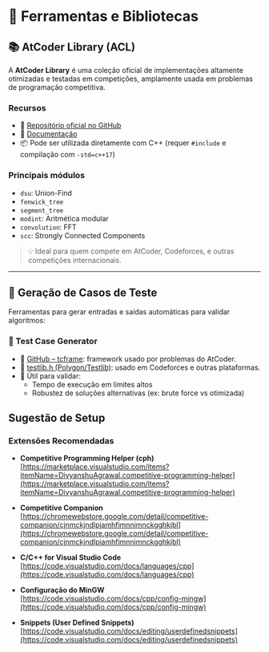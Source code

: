 # 🧰 Ferramentas e Bibliotecas

## 📚 AtCoder Library (ACL)

A **AtCoder Library** é uma coleção oficial de implementações altamente otimizadas e testadas em competições, amplamente usada em problemas de programação competitiva.

### Recursos

- 🔗 [Repositório oficial no GitHub](https://github.com/atcoder/ac-library)
- 📘 [Documentação](https://atcoder.github.io/ac-library/)
- 📦 Pode ser utilizada diretamente com C++ (requer `#include` e compilação com `-std=c++17`)

### Principais módulos

- `dsu`: Union-Find
- `fenwick_tree`
- `segment_tree`
- `modint`: Aritmética modular
- `convolution`: FFT
- `scc`: Strongly Connected Components

> 💡 Ideal para quem compete em AtCoder, Codeforces, e outras competições internacionais.

---

## 🧪 Geração de Casos de Teste

Ferramentas para gerar entradas e saídas automáticas para validar algoritmos:

### 🧱 Test Case Generator

- 🔗 [GitHub – tcframe](https://github.com/ia-toki/tcframe): framework usado por problemas do AtCoder.
- 🔗 [testlib.h (Polygon/Testlib)](https://codeforces.com/blog/entry/18426): usado em Codeforces e outras plataformas.
- 🔧 Útil para validar:
  - Tempo de execução em limites altos
  - Robustez de soluções alternativas (ex: brute force vs otimizada)



## Sugestão de Setup

### Extensões Recomendadas

- **Competitive Programming Helper (cph)**  
  [https://marketplace.visualstudio.com/items?itemName=DivyanshuAgrawal.competitive-programming-helper](https://marketplace.visualstudio.com/items?itemName=DivyanshuAgrawal.competitive-programming-helper)

- **Competitive Companion**  
  [https://chromewebstore.google.com/detail/competitive-companion/cjnmckjndlpiamhfimnnjmnckgghkjbl](https://chromewebstore.google.com/detail/competitive-companion/cjnmckjndlpiamhfimnnjmnckgghkjbl)

- **C/C++ for Visual Studio Code**  
  [https://code.visualstudio.com/docs/languages/cpp](https://code.visualstudio.com/docs/languages/cpp)

- **Configuração do MinGW**  
  [https://code.visualstudio.com/docs/cpp/config-mingw](https://code.visualstudio.com/docs/cpp/config-mingw)

- **Snippets (User Defined Snippets)**  
  [https://code.visualstudio.com/docs/editing/userdefinedsnippets](https://code.visualstudio.com/docs/editing/userdefinedsnippets)

